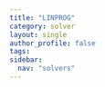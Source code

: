 ```yaml
---
title: "LINPROG"
category: solver
layout: single
author_profile: false
tags: 
sidebar:
  nav: "solvers"
---
```

